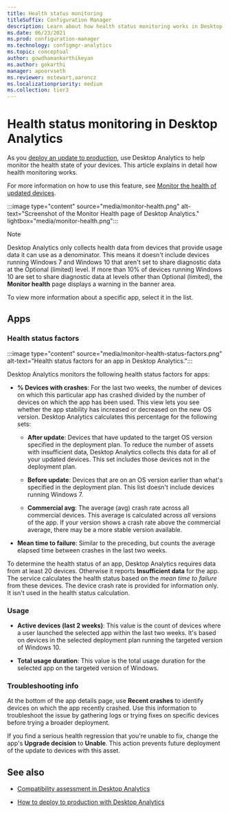 ```yaml
---
title: Health status monitoring
titleSuffix: Configuration Manager
description: Learn about how health status monitoring works in Desktop Analytics.
ms.date: 06/23/2021
ms.prod: configuration-manager
ms.technology: configmgr-analytics
ms.topic: conceptual
author: gowdhamankarthikeyan
ms.author: gokarthi
manager: apoorvseth
ms.reviewer: mstewart,aaroncz 
ms.localizationpriority: medium
ms.collection: tier3
---
```


# Health status monitoring in Desktop Analytics

As you [deploy an update to production](deploy-prod.md), use Desktop Analytics to help monitor the health state of your devices. This article explains in detail how health monitoring works.

For more information on how to use this feature, see [Monitor the health of updated devices](deploy-prod.md#bkmk_monitor).

:::image type="content" source="media/monitor-health.png" alt-text="Screenshot of the Monitor Health page of Desktop Analytics." lightbox="media/monitor-health.png":::

> [!NOTE]  
> Desktop Analytics only collects health data from devices that provide usage data it can use as a denominator. This means it doesn't include devices running Windows 7 and Windows 10 that aren't set to share diagnostic data at the Optional (limited) level. If more than 10% of devices running Windows 10 are set to share diagnostic data at levels other than Optional (limited), the **Monitor health** page displays a warning in the banner area.  

To view more information about a specific app, select it in the list.

## Apps

### Health status factors

:::image type="content" source="media/monitor-health-status-factors.png" alt-text="Health status factors for an app in Desktop Analytics.":::

Desktop Analytics monitors the following health status factors for apps:

- **% Devices with crashes**: For the last two weeks, the number of devices on which this particular app has crashed divided by the number of devices on which the app has been used. This view lets you see whether the app stability has increased or decreased on the new OS version. Desktop Analytics calculates this percentage for the following sets:  

  - **After update**: Devices that have updated to the target OS version specified in the deployment plan. To reduce the number of assets with insufficient data, Desktop Analytics collects this data for all of your updated devices. This set includes those devices not in the deployment plan.  

  - **Before update**: Devices that are on an OS version earlier than what's specified in the deployment plan. This list doesn't include devices running Windows 7.  

  - **Commercial avg**: The average (avg) crash rate across all commercial devices. This average is calculated across *all* versions of the app. If your version shows a crash rate above the commercial average, there may be a more stable version available.  

- **Mean time to failure**: Similar to the preceding, but counts the average elapsed time between crashes in the last two weeks.<!-- 7226213 -->

To determine the health status of an app, Desktop Analytics requires data from at least 20 devices. Otherwise it reports **Insufficient data** for the app. The service calculates the health status based on the *mean time to failure* from these devices. The device crash rate is provided for information only. It isn't used in the health status calculation.

### Usage

<!-- 5533890 -->

- **Active devices (last 2 weeks)**: This value is the count of devices where a user launched the selected app within the last two weeks. It's based on devices in the selected deployment plan running the targeted version of Windows 10.

- **Total usage duration**: This value is the total usage duration for the selected app on the targeted version of Windows.

### Troubleshooting info

At the bottom of the app details page, use **Recent crashes** to identify devices on which the app recently crashed. Use this information to troubleshoot the issue by gathering logs or trying fixes on specific devices before trying a broader deployment.

If you find a serious health regression that you're unable to fix, change the app's **Upgrade decision** to **Unable**. This action prevents future deployment of the update to devices with this asset.

## See also

- [Compatibility assessment in Desktop Analytics](compat-assessment.md)  

- [How to deploy to production with Desktop Analytics](deploy-prod.md)  
